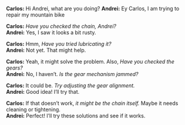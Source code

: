 **Carlos:** Hi Andrei, what are you doing?
**Andrei:** Ey Carlos, I am trying to repair my mountain bike

**Carlos:** _Have you checked the chain, Andrei?_  
**Andrei:** Yes, I saw it looks a bit rusty.

**Carlos:** Hmm, _Have you tried lubricating it?_  
**Andrei:** Not yet. That might help.

**Carlos:** Yeah, it might solve the problem. Also, _Have you checked the gears?_  
**Andrei:** No, I haven’t. _Is the gear mechanism jammed?_

**Carlos:** It could be. _Try adjusting the gear alignment._  
**Andrei:** Good idea! I’ll try that.

**Carlos:** If that doesn’t work, _it might be the chain itself._ Maybe it needs cleaning or tightening.  
**Andrei:** Perfect! I’ll try these solutions and see if it works. 